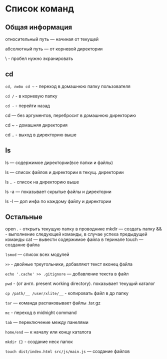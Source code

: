 # Список команд

## Общая информация

относительный путь — начиная от текущей

абсолютный путь — от корневой директории

\ - пробел нужно экранировать

## cd

`cd, либо cd ~` - переход в домашнюю папку пользователя

`cd /` - в корневую папку

`cd -` - перейти назад

cd — без аргументов, перебросит в домашнюю директорию

cd ~ - домашняя директория

cd .. - выход в директорию выше

## ls

ls — содержимое директории(все папки и файлы)

ls — список файлов и директории в текущ. директории

ls .. - список на директорию выше

ls -a — показывает скрытые файлы и директории

ls -l — доп инфа по каждому файлу и директории

## Остальные


open . - открыть текущую папку в проводнике
mkdir — создать папку
&& - выполнение следующей команды, в случае успеха предыдущей команды
cat — вывести содержимое файла в теринале
touch — создание файла

`lsmod` — список всех модулей

`>>` - двойные треугольники, добавляют текст  вконец файла

`echo '.cache' >> .gitignore` — добавление текста в файл

`pwd` - (от англ. present working directory). показывает текущий каталог

`cp /path/__ /user/xlite/__` - копировать файл в др папку

`tar` — команда распаковывает файлы .tar.gz

`mc` - переход в midnight command

`tab` — переключение между панелями

`home/end` — к началу или концу каталога

`mkdir {}` - создание неск папок

`touch dist/index.html src/js/main.js` — создание файлов
